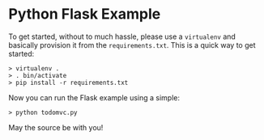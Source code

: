 Python Flask Example
====================

To get started, without to much hassle, please use a `virtualenv` and basically
provision it from the `requirements.txt`. This is a quick way to get started:

    > virtualenv .
    > . bin/activate
    > pip install -r requirements.txt

Now you can run the Flask example using a simple:

    > python todomvc.py

May the source be with you!
